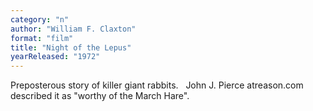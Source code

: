 ```yaml
---
category: "n"
author: "William F. Claxton"
format: "film"
title: "Night of the Lepus"
yearReleased: "1972"
---
```

Preposterous story of killer giant rabbits.
 
John J. Pierce atreason.com described it as "worthy of the March Hare".